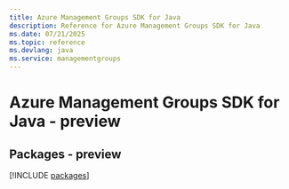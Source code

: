 ```yaml
---
title: Azure Management Groups SDK for Java
description: Reference for Azure Management Groups SDK for Java
ms.date: 07/21/2025
ms.topic: reference
ms.devlang: java
ms.service: managementgroups
---
```

# Azure Management Groups SDK for Java - preview
## Packages - preview
[!INCLUDE [packages](management-groups-index.md)]